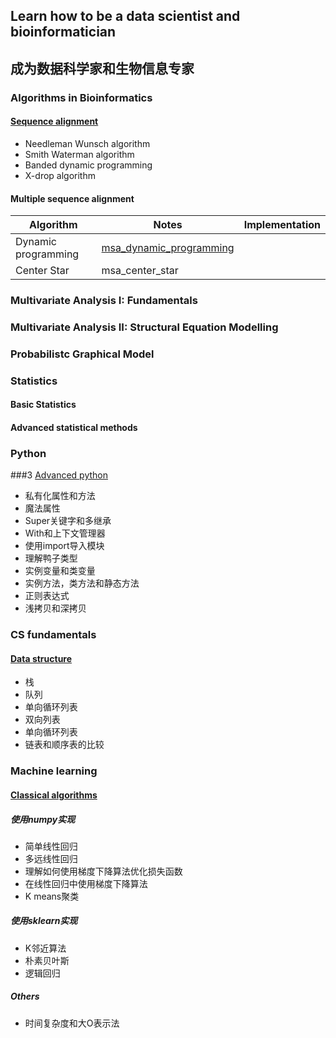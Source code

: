 ## Learn how to be a data scientist and bioinformatician
## 成为数据科学家和生物信息专家

### Algorithms in Bioinformatics
#### [Sequence alignment](Algorithms_in_bioinformatics)
- Needleman Wunsch algorithm
- Smith Waterman algorithm
- Banded dynamic programming
- X-drop algorithm

#### Multiple sequence alignment
| Algorithm  | Notes | Implementation |
| ------------- | ------------- | ------------- |
| Dynamic programming  | [msa_dynamic_programming](Algorithms_in_bioinformatics/Notes/msa_dynamic_programming.pdf)  |
| Center Star  | msa_center_star  |

### Multivariate Analysis I: Fundamentals

### Multivariate Analysis II: Structural Equation Modelling

### Probabilistc Graphical Model

### Statistics
#### Basic Statistics
#### Advanced statistical methods

### Python
###3 [Advanced python](Python/Advanced_python) 
- 私有化属性和方法
- 魔法属性
- Super关键字和多继承
- With和上下文管理器
- 使用import导入模块
- 理解鸭子类型
- 实例变量和类变量
- 实例方法，类方法和静态方法
- 正则表达式
- 浅拷贝和深拷贝


### CS fundamentals
#### [Data structure](CS_fundamentals/Data_structure)
- 栈
- 队列
- 单向循环列表
- 双向列表
- 单向循环列表
- 链表和顺序表的比较

### Machine learning
#### [Classical algorithms](Machine_learning/Classical_algorithms)
##### 使用numpy实现
- 简单线性回归
- 多远线性回归
- 理解如何使用梯度下降算法优化损失函数
- 在线性回归中使用梯度下降算法
- K means聚类

##### 使用sklearn实现
- K邻近算法
- 朴素贝叶斯
- 逻辑回归

##### Others
- 时间复杂度和大O表示法